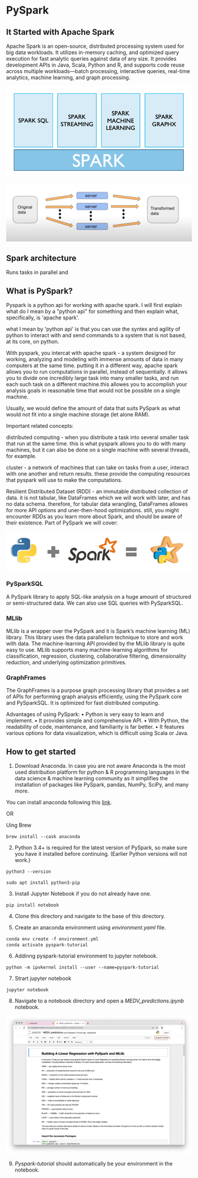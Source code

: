 # PySpark

## It Started with Apache Spark 

Apache Spark is an open-source, distributed processing system used for big data workloads. It utilizes in-memory caching, and optimized query execution for fast analytic queries against data of any size. It provides development APIs in Java, Scala, Python and R, and supports code reuse across multiple workloads—batch processing, interactive queries, real-time analytics, machine learning, and graph processing. 

![spark](assets/template_0.png)

![spark](assets/template_3.png)

## Spark architecture 

Runs tasks in parallel and 

## What is PySpark?

Pyspark is a python api for working with apache spark. I will first explain what do I mean by a "python api" for something and then explain what, specifically, is 'apache spark'.

what I mean by 'python api' is that you can use the syntex and agility of python to interact with and send commands to a system that is not based, at its core, on python.

With pyspark, you intercat with apache spark - a system designed for working, analyzing and modeling with immense amounts of data in many computers at the same time. putting it in a different way, apache spark allows you to run computations in parallel, instead of sequentially. it allows you to divide one incredibly large task into many smaller tasks, and run each such task on a different machine.this allowes you to accomplish your analysis goals in reasonable time that would not be possible on a single machine.

Usually, we would define the amount of data that suits PySpark as what would not fit into a single machine storage (let alone RAM).

Important related concepts:

distributed computing - when you distribute a task into several smaller task that run at the same time. this is what pyspark allows you to do with many machines, but it can also be done on a single machine with several threads, for example.

cluster - a network of machines that can take on tasks from a user, interact with one another and return results. these provide the computing resources that pyspark will use to make the computations.

Resilient Distributed Dataset (RDD) - an immutable distributed collection of data. it is not tabular, like DataFrames which we will work with later, and has no data schema. therefore, for tabular data wrangling, DataFrames allowes for more API options and uner-then-hood optimizations. still, you might encounter RDDs as you learn more about Spark, and should be aware of their existence.
Part of PySpark we will cover:


![python + spark](assets/template_1.png)

### PySparkSQL
A PySpark library to apply SQL-like analysis on a huge amount of structured or semi-structured data. We can also use SQL queries with PySparkSQL.

### MLlib
MLlib is a wrapper over the PySpark and it is Spark’s machine learning (ML) library. This library uses the data parallelism technique to store and work with data. The machine-learning API provided by the MLlib library is quite easy to use. MLlib supports many machine-learning algorithms for classification, regression, clustering, collaborative filtering, dimensionality reduction, and underlying optimization primitives.

### GraphFrames
The GraphFrames is a purpose graph processing library that provides a set of APIs for performing graph analysis efficiently, using the PySpark core and PySparkSQL. It is optimized for fast distributed computing. 

Advantages of using PySpark: 
• Python is very easy to learn and implement. 
• It provides simple and comprehensive API. 
• With Python, the readability of code, maintenance, and familiarity is far better. 
• It features various options for data visualization, which is difficult using Scala or Java.  

## How to get started 

1. Download Anaconda. In case you are not aware Anaconda is the most used distribution platform for python & R programming languages in the data science & machine learning community as it simplifies the installation of packages like PySpark, pandas, NumPy, SciPy, and many more.

You can install anaconda following this [link](https://www.anaconda.com/products/distribution). 

OR 

Uing Brew

```
brew install --cask anaconda
```
2. Python 3.4+ is required for the latest version of PySpark, so make sure you have it installed before continuing. (Earlier Python versions will not work.)

```
python3 --version
```

```
sudo apt install python3-pip
```

3. Install Jupyter Notebook if you do not already have one. 

```
pip install notebook
```

4. Clone this directory and navigate to the base of this directory. 

5. Create an anaconda environment using *environment.yaml* file. 

```
conda env create -f environment.yml
conda activate pyspark-tutorial

```
6. Addinng pyspark-tutorial environment to jupyter notebook. 

```
python -m ipvkernel install --user --name=pyspark-tutorial
```

7. Strart jupyter notebook 

```
jupyter notebook
```

8. Navigate to a notebook directory and open a *MEDV_predictions.ipynb* notebook. 

![notebook](assets/template_two.png)

9. *Pyspark-tutorial* should automatically be your environment in the notebook. 


